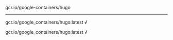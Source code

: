 gcr.io/google-containers/hugo 

----
gcr.io/google_containers/hugo:latest √

gcr.io/google_containers/hugo:latest √

